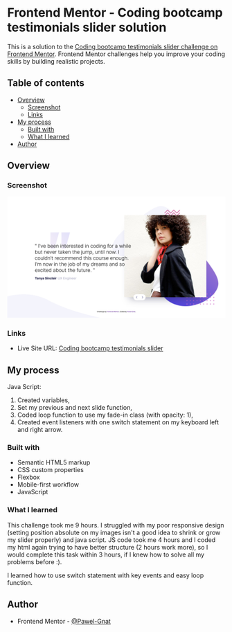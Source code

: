 # Frontend Mentor - Coding bootcamp testimonials slider solution

This is a solution to the [Coding bootcamp testimonials slider challenge on Frontend Mentor](https://www.frontendmentor.io/challenges/coding-bootcamp-testimonials-slider-4FNyLA8JL). Frontend Mentor challenges help you improve your coding skills by building realistic projects. 
## Table of contents

- [Overview](#overview)
  - [Screenshot](#screenshot)
  - [Links](#links)
- [My process](#my-process)
  - [Built with](#built-with)
  - [What I learned](#what-i-learned)
- [Author](#author)

## Overview

### Screenshot

![](./screenshot.png)

### Links

- Live Site URL: [Coding bootcamp testimonials slider](https://pawel-gnat.github.io/Frontend-Mentor-Coding-bootcamp-testimonials-slider/)

## My process

Java Script:

1. Created variables,
2. Set my previous and next slide function,
3. Coded loop function to use my fade-in class (with opacity: 1),
4. Created event listeners with one switch statement on my keyboard left and right arrow.

### Built with

- Semantic HTML5 markup
- CSS custom properties
- Flexbox
- Mobile-first workflow
- JavaScript

### What I learned

This challenge took me 9 hours. I struggled with my poor responsive design (setting position absolute on my images isn't a good idea to shrink or grow my slider properly) and java script. JS code took me 4 hours and I coded my html again trying to have better structure (2 hours work more), so I would complete this task within 3 hours, if I knew how to solve all my problems before :).

I learned how to use switch statement with key events and easy loop function.

## Author

- Frontend Mentor - [@Pawel-Gnat](https://www.frontendmentor.io/profile/Pawel-Gnat)

